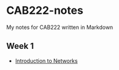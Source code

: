 # CAB222-notes
My notes for CAB222 written in Markdown

## Week 1
 - [Introduction to Networks](https://github.com/Mistyttm/CAB222-notes/blob/main/week-1/README.md)
